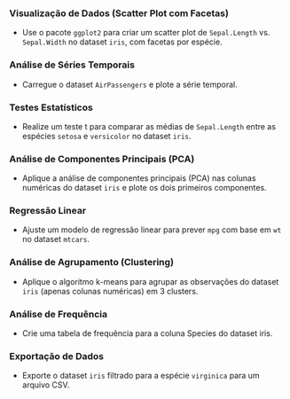 ### Visualização de Dados (Scatter Plot com Facetas)
- Use o pacote `ggplot2` para criar um scatter plot de `Sepal.Length` vs. `Sepal.Width` no dataset `iris`, com facetas por espécie.

### Análise de Séries Temporais
- Carregue o dataset `AirPassengers` e plote a série temporal.

### Testes Estatísticos
- Realize um teste t para comparar as médias de `Sepal.Length` entre as espécies `setosa` e `versicolor` no dataset `iris`.

### Análise de Componentes Principais (PCA)
- Aplique a análise de componentes principais (PCA) nas colunas numéricas do dataset `iris` e plote os dois primeiros componentes.

### Regressão Linear
- Ajuste um modelo de regressão linear para prever `mpg` com base em `wt` no dataset `mtcars`.

### Análise de Agrupamento (Clustering)
- Aplique o algoritmo k-means para agrupar as observações do dataset `iris` (apenas colunas numéricas) em 3 clusters.

### Análise de Frequência
- Crie uma tabela de frequência para a coluna Species do dataset iris.

### Exportação de Dados
- Exporte o dataset `iris` filtrado para a espécie `virginica` para um arquivo CSV.
